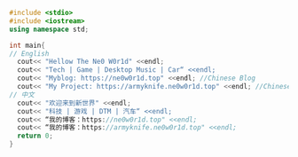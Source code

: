 ```cpp
#include <stdio>
#include <iostream>
using namespace std;

int main{
// English
  cout<< "Hellow The Ne0 W0r1d" <<endl;
  cout<< "Tech | Game | Desktop Music | Car“ <<endl;
  cout<< "Myblog: https://ne0w0r1d.top" <<endl; //Chinese Blog
  cout<< "My Project: https://armyknife.ne0w0r1d.top" <<endl; //Chinese Site
// 中文
  cout<< "欢迎来到新世界" <<endl;
  cout<< "科技 | 游戏 | DTM | 汽车“ <<endl;
  cout<< “我的博客：https://ne0w0r1d.top" <<endl;
  cout<< “我的博客：https://armyknife.ne0w0r1d.top" <<endl;
  return 0;
}
```
<!--
**Ne0W0r1d/Ne0W0r1d** is a ✨ _special_ ✨ repository because its `README.md` (this file) appears on your GitHub profile.

Here are some ideas to get you started:

- 🔭 I’m currently working on ...
- 🌱 I’m currently learning ...
- 👯 I’m looking to collaborate on ...
- 🤔 I’m looking for help with ...
- 💬 Ask me about ...
- 📫 How to reach me: ...
- 😄 Pronouns: ...
- ⚡ Fun fact: ...
-->
